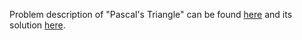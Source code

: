 Problem description of "Pascal's Triangle" can be found [here](https://leetcode.com/problems/pascals-triangle/) and its solution [here](https://github.com/aurimas13/SolutionsToProblems/blob/main/LeetCode/Python%20Solutions/Pascal's%20Triangle/pascals.py). 
